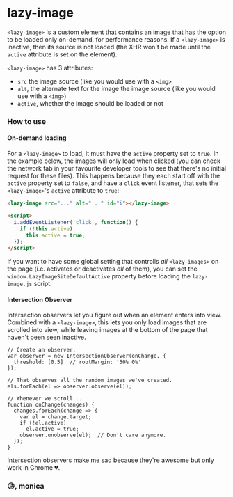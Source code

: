 # lazy-image

`<lazy-image>` is a custom element that contains an image that has the
option to be loaded only on-demand, for performance reasons. If a `<lazy-image>`
is inactive, then its source is not loaded (the XHR won't be made until the
`active` attribute is set on the element).

`<lazy-image>` has 3 attributes:
  - `src` the image source (like you would use with a `<img>`
  - `alt`, the alternate text for the image the image source (like you would use with a `<img>`)
  - `active`, whether the image should be loaded or not

### How to use

#### On-demand loading

For a `<lazy-image>` to load, it must have the `active` property set to `true`.
In the example below, the images will only load when clicked (you can check the network tab in
your favourite developer tools to see that there's no initial request for these files).
This happens because they each start off with the `active` property set to `false`,
and have a `click` event listener, that
sets the `<lazy-image>`'s `active` attribute to `true`:

```html
<lazy-image src="..." alt="..." id="i"></lazy-image>

<script>
  i.addEventListener('click', function() {
    if (!this.active)
      this.active = true;
  });
</script>
```

If you want to have some global setting that controlls _all_ `<lazy-images>` on the page (i.e. activates or deactivates _all_ of them), you can set the `window.LazyImageSiteDefaultActive` property before loading the `lazy-image.js` script.

#### Intersection Observer
Intersection observers let you figure out when an element enters into view.
Combined with a `<lazy-image>`, this lets you only load
images that are scrolled into view, while leaving images at the bottom
of the page that haven't been seen inactive.

```
// Create an observer.
var observer = new IntersectionObserver(onChange, {
  threshold: [0.5]  // rootMargin: '50% 0%'
});

// That observes all the random images we've created.
els.forEach(el => observer.observe(el));

// Whenever we scroll...
function onChange(changes) {
  changes.forEach(change => {
    var el = change.target;
    if (!el.active)
      el.active = true;
    observer.unobserve(el);  // Don't care anymore.
  });
}
```
Intersection observers make me sad because they're awesome but only work in Chrome 💔.

### 😘, monica

